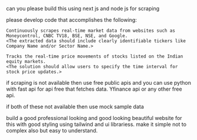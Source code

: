 can you please build this using next js and node js for scraping  

please develop code that accomplishes the following:

    Continuously scrapes real-time market data from websites such as Moneycontrol, CNBC TV18, BSE, NSE, and Google.
    <The extracted data should include clearly identifiable tickers like Company Name and/or Sector Name.>

    Tracks the real-time price movements of stocks listed on the Indian equity markets.
    <The solution should allow users to specify the time interval for stock price updates.>

if scraping is not available then use free public apis and you can use python with fast api for api free that fetches data. Yfinance api or any other free api. 

if both of these not available then use mock sample data

build a good professional looking and good looking beautiful website for this with good styling using tailwind and ui librariess. make it simple not to complex also but easy to understand. 
